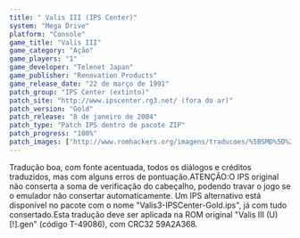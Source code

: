 ```yaml
---
title: " Valis III (IPS Center)"
system: "Mega Drive"
platform: "Console"
game_title: "Valis III"
game_category: "Ação"
game_players: "1"
game_developer: "Telenet Japan"
game_publisher: "Renovation Products"
game_release_date: "22 de março de 1991"
patch_group: "IPS Center (extinto)"
patch_site: "http://www.ipscenter.rg3.net/ (fora do ar)"
patch_version: "Gold"
patch_release: "8 de janeiro de 2004"
patch_type: "Patch IPS dentro de pacote ZIP"
patch_progress: "100%"
patch_images: ["http://www.romhackers.org/imagens/traducoes/%5BSMD%5D%20Valis%20III%20-%20Dark%20Heaven%20Traducoes%20e%20IPS%20Center%20-%201.png","http://www.romhackers.org/imagens/traducoes/%5BSMD%5D%20Valis%20III%20-%20IPS%20Center%20-%202.png","http://www.romhackers.org/imagens/traducoes/%5BSMD%5D%20Valis%20III%20-%20IPS%20Center%20-%203.png"]
---
```

Tradução boa, com fonte acentuada, todos os diálogos e créditos traduzidos, mas com alguns erros de pontuação.ATENÇÃO:O IPS original não conserta a soma de verificação do cabeçalho, podendo travar o jogo se o emulador não consertar automaticamente. Um IPS alternativo está disponível no pacote com o nome "Valis3-IPSCenter-Gold.ips", já com tudo consertado.Esta tradução deve ser aplicada na ROM original "Valis III (U) [!].gen" (código T-49086), com CRC32 59A2A368.